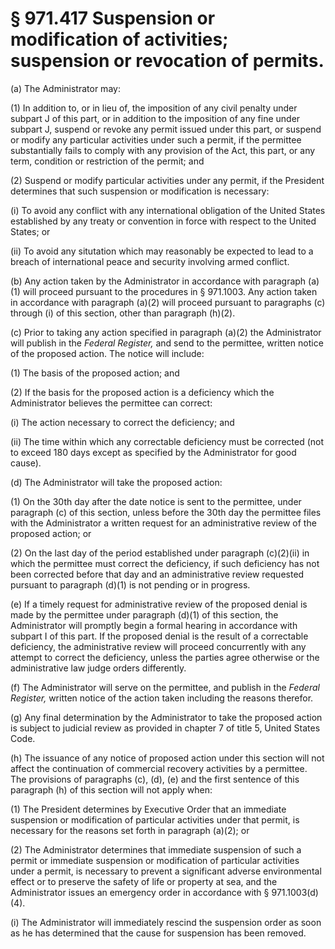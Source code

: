 # § 971.417   Suspension or modification of activities; suspension or revocation of permits.

(a) The Administrator may: 


(1) In addition to, or in lieu of, the imposition of any civil penalty under subpart J of this part, or in addition to the imposition of any fine under subpart J, suspend or revoke any permit issued under this part, or suspend or modify any particular activities under such a permit, if the permittee substantially fails to comply with any provision of the Act, this part, or any term, condition or restriction of the permit; and 


(2) Suspend or modify particular activities under any permit, if the President determines that such suspension or modification is necessary: 


(i) To avoid any conflict with any international obligation of the United States established by any treaty or convention in force with respect to the United States; or 


(ii) To avoid any situtation which may reasonably be expected to lead to a breach of international peace and security involving armed conflict. 


(b) Any action taken by the Administrator in accordance with paragraph (a)(1) will proceed pursuant to the procedures in § 971.1003. Any action taken in accordance with paragraph (a)(2) will proceed pursuant to paragraphs (c) through (i) of this section, other than paragraph (h)(2).


(c) Prior to taking any action specified in paragraph (a)(2) the Administrator will publish in the _Federal Register,_ and send to the permittee, written notice of the proposed action. The notice will include:


(1) The basis of the proposed action; and 


(2) If the basis for the proposed action is a deficiency which the Administrator believes the permittee can correct:


(i) The action necessary to correct the deficiency; and


(ii) The time within which any correctable deficiency must be corrected (not to exceed 180 days except as specified by the Administrator for good cause).


(d) The Administrator will take the proposed action:


(1) On the 30th day after the date notice is sent to the permittee, under paragraph (c) of this section, unless before the 30th day the permittee files with the Administrator a written request for an administrative review of the proposed action; or


(2) On the last day of the period established under paragraph (c)(2)(ii) in which the permittee must correct the deficiency, if such deficiency has not been corrected before that day and an administrative review requested pursuant to paragraph (d)(1) is not pending or in progress.


(e) If a timely request for administrative review of the proposed denial is made by the permittee under paragraph (d)(1) of this section, the Administrator will promptly begin a formal hearing in accordance with subpart I of this part. If the proposed denial is the result of a correctable deficiency, the administrative review will proceed concurrently with any attempt to correct the deficiency, unless the parties agree otherwise or the administrative law judge orders differently.


(f) The Administrator will serve on the permittee, and publish in the _Federal Register,_ written notice of the action taken including the reasons therefor.


(g) Any final determination by the Administrator to take the proposed action is subject to judicial review as provided in chapter 7 of title 5, United States Code.


(h) The issuance of any notice of proposed action under this section will not affect the continuation of commercial recovery activities by a permittee. The provisions of paragraphs (c), (d), (e) and the first sentence of this paragraph (h) of this section will not apply when:


(1) The President determines by Executive Order that an immediate suspension or modification of particular activities under that permit, is necessary for the reasons set forth in paragraph (a)(2); or


(2) The Administrator determines that immediate suspension of such a permit or immediate suspension or modification of particular activities under a permit, is necessary to prevent a significant adverse environmental effect or to preserve the safety of life or property at sea, and the Administrator issues an emergency order in accordance with § 971.1003(d)(4).


(i) The Administrator will immediately rescind the suspension order as soon as he has determined that the cause for suspension has been removed.




